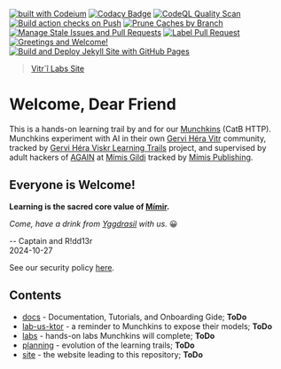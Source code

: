 [![built with Codeium](https://codeium.com/badges/main)](https://codeium.com)
[![Codacy Badge](https://app.codacy.com/project/badge/Grade/de545692d2054bf7a4a6ccff66783bd1)](https://app.codacy.com/gh/Gervi-Hera-Vitr/google-ai-labs/dashboard?utm_source=gh&utm_medium=referral&utm_content=&utm_campaign=Badge_grade)
[![CodeQL Quality Scan](https://github.com/Gervi-Hera-Vitr/google-ai-labs/actions/workflows/codeql.yml/badge.svg)](https://github.com/Gervi-Hera-Vitr/google-ai-labs/actions/workflows/codeql.yml)<br>
[![Build action checks on Push](https://github.com/Gervi-Hera-Vitr/google-ai-labs/actions/workflows/push-gates.yaml/badge.svg)](https://github.com/Gervi-Hera-Vitr/google-ai-labs/actions/workflows/push-gates.yaml)
[![Prune Caches by Branch](https://github.com/Gervi-Hera-Vitr/google-ai-labs/actions/workflows/cache-prune.yaml/badge.svg)](https://github.com/Gervi-Hera-Vitr/google-ai-labs/actions/workflows/cache-prune.yaml)<br>
[![Manage Stale Issues and Pull Requests](https://github.com/Gervi-Hera-Vitr/google-ai-labs/actions/workflows/stale.yml/badge.svg)](https://github.com/Gervi-Hera-Vitr/google-ai-labs/actions/workflows/stale.yml)
[![Label Pull Request](https://github.com/Gervi-Hera-Vitr/google-ai-labs/actions/workflows/label.yml/badge.svg)](https://github.com/Gervi-Hera-Vitr/google-ai-labs/actions/workflows/label.yml)
[![Greetings and Welcome!](https://github.com/Gervi-Hera-Vitr/google-ai-labs/actions/workflows/greetings.yml/badge.svg)](https://github.com/Gervi-Hera-Vitr/google-ai-labs/actions/workflows/greetings.yml)<br>
[![Build and Deploy Jekyll Site with GitHub Pages](https://github.com/Gervi-Hera-Vitr/google-ai-labs/actions/workflows/jekyll-gh-pages.yml/badge.svg)](https://github.com/Gervi-Hera-Vitr/google-ai-labs/actions/workflows/jekyll-gh-pages.yml)

> [Vitr`î Labs Site](https://gervi-hera-vitr.github.io/google-ai-labs/ "Gervi Hî Vitr Labs")

# Welcome, Dear Friend

This is a hands-on learning trail by and for our [Munchkins](http://www.catb.org/esr/jargon/html/M/munchkin.html "Munchkins") (CatB HTTP). <br/>
Munchkins experiment with AI in their own [Gervi Héra Vitr](https://github.com/Gervi-Hera-Vitr "Gervi-Hera-Vitr") community, <br/>
tracked by [Gervi Héra Viskr Learning Trails](https://github.com/orgs/Gervi-Hera-Vitr/projects/1 "Héra gains Viskr") project, and supervised by <br/>
adult hackers of [AGAIN](https://github.com/Gotham-Village "AGAIN as Gotham Village") at [Mímis Gildi](https://github.com/Mimis-Gildi "Mimis-Gildi") tracked by [Mímis Publishing](https://github.com/orgs/Mimis-Gildi/projects/1 "Mimis-Publishing").

## Everyone is Welcome!

**Learning is the sacred core value of [Mímir](https://en.wikipedia.org/wiki/M%C3%ADmir "Mímir, the Norse god of knowledge").**

_Come, have a drink from [Yggdrasil](https://en.wikipedia.org/wiki/Yggdrasil "Yggdrasil, the well of life") with us._ 😀

-- Captain and R!dd13r<br/>
2024-10-27

See our security policy [here](https://github.com/Gervi-Hera-Vitr/google-ai-labs/security/policy "Security Policy").

## Contents

- [docs](./docs) - Documentation, Tutorials, and Onboarding Gide; **ToDo**
- [lab-us-ktor](./lab-ux-ktor/README.md) - a reminder to Munchkins to expose their models; **ToDo**
- [labs](./labs) - hands-on labs Munchkins will complete; **ToDo**
- [planning](./planning) - evolution of the learning trails; **ToDo**
- [site](./site) - the website leading to this repository; **ToDo**
